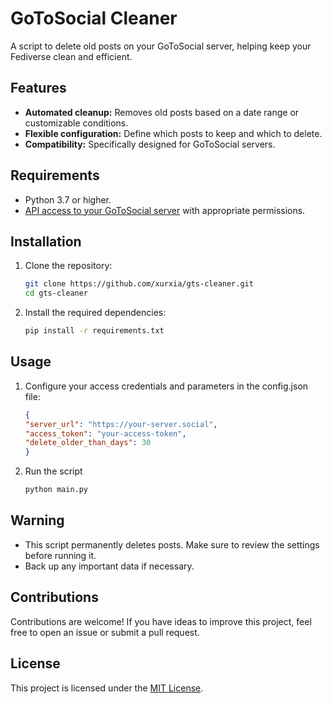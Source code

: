 # GoToSocial Cleaner  

A script to delete old posts on your GoToSocial server, helping keep your Fediverse clean and efficient.  

## Features  

- **Automated cleanup:** Removes old posts based on a date range or customizable conditions.  
- **Flexible configuration:** Define which posts to keep and which to delete.  
- **Compatibility:** Specifically designed for GoToSocial servers.  

## Requirements  

- Python 3.7 or higher.  
- [API access to your GoToSocial server](https://docs.gotosocial.org/en/latest/api/authentication) with appropriate permissions.  

## Installation  

1. Clone the repository:  

   ```bash
   git clone https://github.com/xurxia/gts-cleaner.git
   cd gts-cleaner
   ```

2. Install the required dependencies:

   ```bash
   pip install -r requirements.txt
   ```

## Usage

1. Configure your access credentials and parameters in the config.json file:

   ```json
   {
   "server_url": "https://your-server.social",
   "access_token": "your-access-token",
   "delete_older_than_days": 30
   }
   ```

2. Run the script

   ```bash
   python main.py
   ```

## Warning

- This script permanently deletes posts. Make sure to review the settings before running it.
- Back up any important data if necessary.

## Contributions

Contributions are welcome! If you have ideas to improve this project, feel free to open an issue or submit a pull request.

## License

This project is licensed under the [MIT License](https://opensource.org/license/mit).
